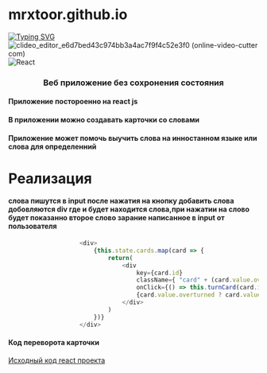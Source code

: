 # mrxtoor.github.io
[![Typing SVG](https://readme-typing-svg.herokuapp.com?color=%2336BCF7&lines=react+first+website)](https://git.io/typing-svg)
![clideo_editor_e6d7bed43c974bb3a4ac7f9f4c52e3f0 (online-video-cutter com)](https://user-images.githubusercontent.com/57110073/210266510-6810a449-c62b-4a4f-9746-1ac88e35ab31.gif)
![React](https://img.shields.io/badge/react-%2320232a.svg?style=for-the-badge&logo=react&logoColor=%2361DAFB)





<h3 align="center">Веб приложение без сохронения состояния</h3>
<h4>Приложение постороенно на react js</h4>
<h4>В приложении можно создавать карточки со словами</h4>
<h4>Приложение может помочь выучить слова на инностанном языке или слова для определенний</h4>

# Реализация
<h4>слова пишутся в input после нажатия на кнопку добавить слова добовляются div где и будет находится слова,при нажатии на слово будет показанно второе слово зарание написанное в input от пользователя</h4>

```javaScript
                    <div>
                        {this.state.cards.map(card => {
                            return(
                                <div
                                    key={card.id}
                                    className={ "card" + (card.value.overturned ? " overturned" : "")}
                                    onClick={() => this.turnCard(card.id)}>
                                    {card.value.overturned ? card.value.translate : card.value.word}👀
                                </div>
                            )
                        })}
                    </div>
```

<h4>Код переворота карточки</h4>

[Исходный код react проекта](https://github.com/MRXTOOR/MRXROOT.github.io/tree/react/src)
